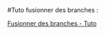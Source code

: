 #Tuto fusionner des branches :

[Fusionner des branches - Tuto](https://git-scm.com/book/fr/v1/Les-branches-avec-Git-Brancher-et-fusionner%C2%A0%3A-les-bases)
